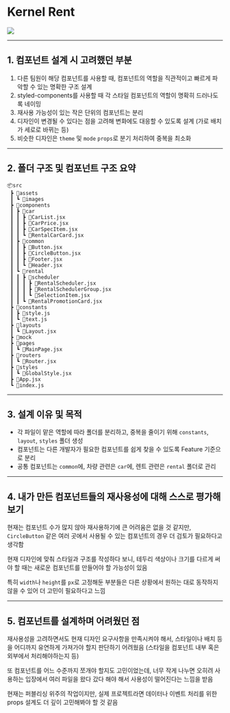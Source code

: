 # Kernel Rent

<img src="./doc/images/introduce.gif" />

---

## 1. 컴포넌트 설계 시 고려했던 부분

1. 다른 팀원이 해당 컴포넌트를 사용할 때, 컴포넌트의 역할을 직관적이고 빠르게 파악할 수 있는 명확한 구조 설계
2. styled-components를 사용할 때 각 스타일 컴포넌트의 역할이 명확히 드러나도록 네이밍
3. 재사용 가능성이 있는 작은 단위의 컴포넌트는 분리
4. 디자인이 변경될 수 있다는 점을 고려해 변화에도 대응할 수 있도록 설계 (가로 배치가 세로로 바뀌는 등)
5. 비슷한 디자인은 `theme` 및 `mode` `props`로 분기 처리하여 중복을 최소화

---

## 2. 폴더 구조 및 컴포넌트 구조 요약

```text
📦src
 ┣ 📂assets
 ┃ ┗ 📂images
 ┣ 📂components
 ┃ ┣ 📂car
 ┃ ┃ ┣ 📜CarList.jsx
 ┃ ┃ ┣ 📜CarPrice.jsx
 ┃ ┃ ┣ 📜CarSpecItem.jsx
 ┃ ┃ ┗ 📜RentalCarCard.jsx
 ┃ ┣ 📂common
 ┃ ┃ ┣ 📜Button.jsx
 ┃ ┃ ┣ 📜CircleButton.jsx
 ┃ ┃ ┣ 📜Footer.jsx
 ┃ ┃ ┗ 📜Header.jsx
 ┃ ┗ 📂rental
 ┃ ┃ ┣ 📂scheduler
 ┃ ┃ ┃ ┣ 📜RentalScheduler.jsx
 ┃ ┃ ┃ ┣ 📜RentalSchedulerGroup.jsx
 ┃ ┃ ┃ ┗ 📜SelectionItem.jsx
 ┃ ┃ ┗ 📜RentalPromotionCard.jsx
 ┣ 📂constants
 ┃ ┣ 📜style.js
 ┃ ┗ 📜text.js
 ┣ 📂layouts
 ┃ ┗ 📜Layout.jsx
 ┣ 📂mock
 ┣ 📂pages
 ┃ ┗ 📜MainPage.jsx
 ┣ 📂routers
 ┃ ┗ 📜Router.jsx
 ┣ 📂styles
 ┃ ┗ 📜GlobalStyle.jsx
 ┣ 📜App.jsx
 ┗ 📜index.js
```

---

## 3. 설계 이유 및 목적

- 각 파일이 맡은 역할에 따라 폴더를 분리하고, 중복을 줄이기 위해 `constants`, `layout`, `styles` 폴더 생성
- 컴포넌트는 다른 개발자가 필요한 컴포넌트를 쉽게 찾을 수 있도록 Feature 기준으로 분리
- 공통 컴포넌트는 `common`에, 차량 관련은 `car`에, 렌트 관련은 `rental` 폴더로 관리

---

## 4. 내가 만든 컴포넌트들의 재사용성에 대해 스스로 평가해보기

현재는 컴포넌트 수가 많지 않아 재사용하기에 큰 어려움은 없을 것 같지만, `CircleButton` 같은 여러 곳에서 사용될 수 있는 컴포넌트의 경우 더 검토가 필요하다고 생각함

현재 디자인에 맞춰 스타일과 구조를 작성하다 보니, 테두리 색상이나 크기를 다르게 써야 할 때는 새로운 컴포넌트를 만들어야 할 가능성이 있음

특히 `width`나 `height`를 `px`로 고정해둔 부분들은 다른 상황에서 원하는 대로 동작하지 않을 수 있어 더 고민이 필요하다고 느낌

---

## 5. 컴포넌트를 설계하며 어려웠던 점

재사용성을 고려하면서도 현재 디자인 요구사항을 만족시켜야 해서, 스타일이나 배치 등을 어디까지 유연하게 가져가야 할지 판단하기 어려웠음 (스타일을 컴포넌트 내부 혹은 외부에서 처리해야하는지 등)

또 컴포넌트를 어느 수준까지 쪼개야 할지도 고민이었는데, 너무 작게 나누면 오히려 사용하는 입장에서 여러 파일을 왔다 갔다 해야 해서 사용성이 떨어진다는 느낌을 받음

현재는 퍼블리싱 위주의 작업이지만, 실제 프로젝트라면 데이터나 이벤트 처리를 위한 props 설계도 더 깊이 고민해봐야 할 것 같음
